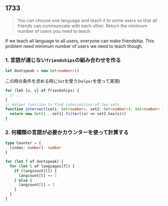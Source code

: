 ## 1733

> You can choose one language and teach it to some users so that all friends can communicate with each other. Return the minimum number of users you need to teach.

If we teach all language to all users, everyone can make friendship. This problem need minimum number of users we need to teach though.

### 1. 言語が通じない`friendships`の組み合わせを作る

```ts
let dontspeak = new Set<number>()
```

この時の条件を求める時に`Set`を使う(`helper`を使って実現)

```ts
for (let [u, v] of friendships) {
  // ...
}
// Helper function to find intersection of two sets
function intersect(set1: Set<number>, set2: Set<number>): Set<number> {
  return new Set([...set1].filter((x) => set2.has(x)))
}
```

### 2. 何種類の言語が必要かカウンターを使って計算する

```ts
type Counter = {
  [index: number]: number
}

for (let f of dontspeak) {
  for (let l of languages[f]) {
    if (langcount[l]) {
      langcount[l] += 1
    } else {
      langcount[l] = 1
    }
  }
}
```
